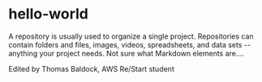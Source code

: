# hello-world
A repository is usually used to organize a single project. Repositories can contain folders and files, images, videos, spreadsheets, and data sets -- anything your project needs.
Not sure what Markdown elements are....

Edited by Thomas Baldock, AWS Re/Start student
